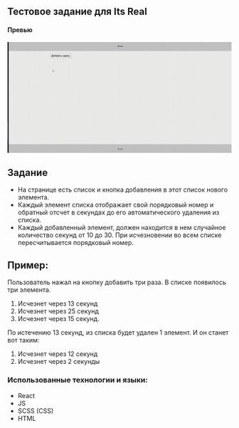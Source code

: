 ## Тестовое задание для Its Real

#### Превью
<p align="center">
<img src="/preview.gif" width="900">
</p>

## Задание
* На странице есть список и кнопка добавления в этот список нового элемента.
* Каждый элемент списка отображает свой порядковый номер и обратный отсчет в секундах до его автоматического удаления из списка.
* Каждый добавленный элемент, должен находится в нем случайное количество секунд от 10 до 30. При исчезновении во всем списке пересчитывается порядковый номер.

## Пример: 
Пользователь нажал на кнопку добавить три раза. В списке появилось три элемента.
1. Исчезнет через 13 секунд
2. Исчезнет через 25 секунд
3. Исчезнет через 15 секунд.

По истечению 13 секунд, из списка будет удален 1 элемент. И он станет вот таким:
1. Исчезнет через 12 секунд
2. Исчезнет через 2 секунды

### Использованные технологии и языки:
* React
* JS
* SCSS (CSS)
* HTML
